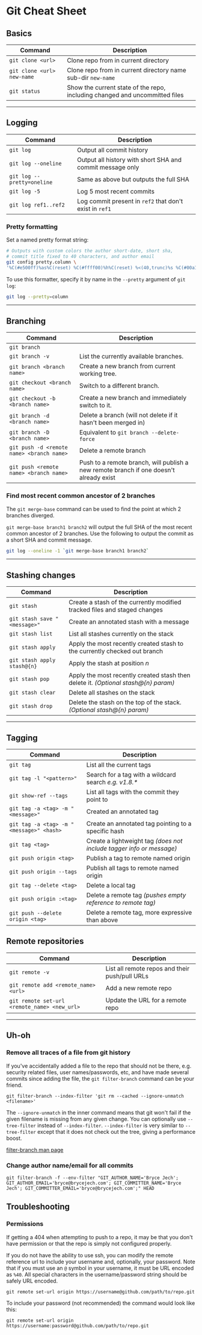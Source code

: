 # Git Cheat Sheet

## Basics

| Command                    | Description                                                                 |
| -------------------------- | --------------------------------------------------------------------------- |
| `git clone <url>`          | Clone repo from <url> in current directory                                  |
| `git clone <url> new-name` | Clone repo from <url> in current directory name sub-dir `new-name`          |
| `git status`               | Show the current state of the repo, including changed and uncommitted files |

---

## Logging

| Command                    | Description                                               |
| -------------------------- | --------------------------------------------------------- |
| `git log`                  | Output all commit history                                 |
| `git log --oneline`        | Output all history with short SHA and commit message only |
| `git log --pretty=oneline` | Same as above but outputs the full SHA                    |
| `git log -5`               | Log 5 most recent commits                                 |
| `git log ref1..ref2`       | Log commit present in `ref2` that don't exist in `ref1`   |

### Pretty formatting

Set a named pretty format string:

```sh
# Outputs with custom colors the author short-date, short sha,
# commit title fixed to 40 characters, and author email
git config pretty.column \
'%C(#e500ff)%as%C(reset) %C(#ffff00)%h%C(reset) %<(40,trunc)%s %C(#00a1ff)%ae%C(reset)'
```

To use this formatter, specify it by name in the `--pretty` argument of `git log`:

```sh
git log --pretty=column
```

---

## Branching

| Command                                   | Description                                                                            |
| ----------------------------------------- | -------------------------------------------------------------------------------------- |
| `git branch`                              |                                                                                        |
| `git branch -v`                           | List the currently available branches.                                                 |
| `git branch <branch name>`                | Create a new branch from current working tree.                                         |
| `git checkout <branch name>`              | Switch to a different branch.                                                          |
| `git checkout -b <branch name>`           | Create a new branch and immediately switch to it.                                      |
| `git branch -d <branch name>`             | Delete a branch (will not delete if it hasn't been merged in)                          |
| `git branch -D <branch name>`             | Equivalent to `git branch --delete-force`                                              |
| `git push -d <remote name> <branch name>` | Delete a remote branch                                                                 |
| `git push <remote name> <branch name>`    | Push to a remote branch, will publish a new remote branch if one doesn't already exist |

### Find most recent common ancestor of 2 branches

The `git merge-base` command can be used to find the point at which 2 branches diverged.

`git merge-base branch1 branch2` will output the full SHA of the most recent common ancestor of 2
branches. Use the following to output the commit as a short SHA and commit message.

```zsh
git log --oneline -1 `git merge-base branch1 branch2`
```

---

## Stashing changes

| Command                      | Description                                                                        |
| ---------------------------- | ---------------------------------------------------------------------------------- |
| `git stash`                  | Create a stash of the currently modified tracked files and staged changes          |
| `git stash save "<message>"` | Create an annotated stash with a message                                           |
| `git stash list`             | List all stashes currently on the stack                                            |
| `git stash apply`            | Apply the most recently created stash to the currently checked out branch          |
| `git stash apply stash@{n}`  | Apply the stash at position _n_                                                    |
| `git stash pop`              | Apply the most recently created stash then delete it. _(Optional stash@{n} param)_ |
| `git stash clear`            | Delete all stashes on the stack                                                    |
| `git stash drop`             | Delete the stash on the top of the stack. _(Optional stash@{n} param)_             |

---

## Tagging

| Command                                  | Description                                                          |
| ---------------------------------------- | -------------------------------------------------------------------- |
| `git tag`                                | List all the current tags                                            |
| `git tag -l "<pattern>"`                 | Search for a tag with a wildcard search _e.g. v1.8.\*_               |
| `git show-ref --tags`                    | List all tags with the commit they point to                          |
| `git tag -a <tag> -m "<message>"`        | Created an annotated tag                                             |
| `git tag -a <tag> -m "<message>" <hash>` | Create an annotated tag pointing to a specific hash                  |
| `git tag <tag>`                          | Create a lightweight tag _(does not include tagger info or message)_ |
| `git push origin <tag>`                  | Publish a tag to remote named origin                                 |
| `git push origin --tags`                 | Publish all tags to remote named origin                              |
| `git tag --delete <tag>`                 | Delete a local tag                                                   |
| `git push origin :<tag>`                 | Delete a remote tag _(pushes empty reference to remote tag)_         |
| `git push --delete origin <tag>`         | Delete a remote tag, more expressive than above                      |

## Remote repositories

| Command                                      | Description                                    |
| -------------------------------------------- | ---------------------------------------------- |
| `git remote -v`                              | List all remote repos and their push/pull URLs |
| `git remote add <remote_name> <url>`         | Add a new remote repo                          |
| `git remote set-url <remote_name> <new_url>` | Update the URL for a remote repo               |

---

## Uh-oh

### Remove all traces of a file from git history

If you've accidentally added a file to the repo that should not be there, e.g. security related
files, user names/passwords, etc, and have made several commits since adding the file, the
`git filter-branch` command can be your friend.

`git filter-branch --index-filter 'git rm --cached --ignore-unmatch <filename>'`

The `--ignore-unmatch` in the inner command means that git won't fail if the given filename is
missing from any given change. You can optionally use `--tree-filter` instead of `--index-filter`.
`--index-filter` is very similar to `--tree-filter` except that it does not check out the tree,
giving a performance boost.

[filter-branch man page](https://gitirc.eu/git-filter-branch.html)

### Change author name/email for all commits

`git filter-branch -f --env-filter "GIT_AUTHOR_NAME='Bryce Jech'; GIT_AUTHOR_EMAIL='bryce@brycejech.com'; GIT_COMMITTER_NAME='Bryce Jech'; GIT_COMMITTER_EMAIL='bryce@brycejech.com';" HEAD`

## Troubleshooting

### Permissions

If getting a 404 when attempting to push to a repo, it may be that you don't have permission or that
the repo is simply not configured properly.

If you do not have the ability to use ssh, you can modify the remote reference url to include your
username and, optionally, your password. Note that if you must use an `@` symbol in your username,
it must be URL encoded as `%40`. All special characters in the username/password string should be
safely URL encoded.

`git remote set-url origin https://username@github.com/path/to/repo.git`

To include your password (not recommended) the command would look like this:

`git remote set-url origin https://username:password@github.com/path/to/repo.git`
